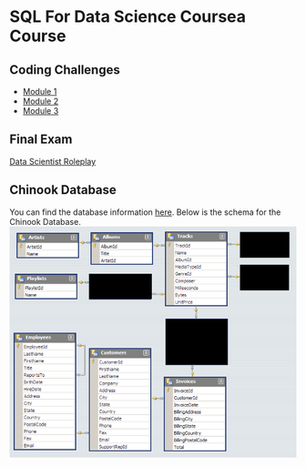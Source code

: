 # SQL For Data Science Coursea Course

## Coding Challenges
- [Module 1](Module1.sql)
- [Module 2](Module2.sql)
- [Module 3](Module3.sql)

## Final Exam
[Data Scientist Roleplay](Data_Scienctist_Roleplay.md)

## Chinook Database
You can find the database information [here](https://www.sqlitetutorial.net/sqlite-sample-database/).
Below is the schema for the Chinook Database.
![](ChinookDatabaseSchema.png)